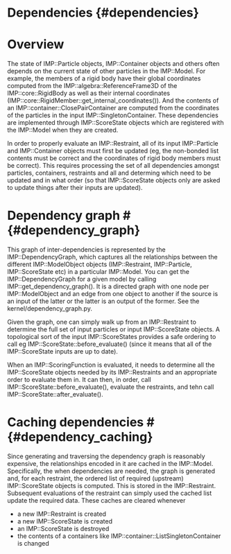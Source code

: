 Dependencies {#dependencies}
============

# Overview #

The state of IMP::Particle objects, IMP::Container objects and others often depends on the current state of other particles in the IMP::Model. For example, the members of a rigid body have their global coordinates computed from the IMP::algebra::ReferenceFrame3D of the IMP::core::RigidBody as well as their internal coordinates (IMP::core::RigidMember::get_internal_coordinates()). And the contents of an IMP::container::ClosePairContainer are computed from the coordinates of the particles in the input IMP::SingletonContainer. These dependencies are implemented through IMP::ScoreState objects which are registered with the IMP::Model when they are created.

In order to properly evaluate an IMP::Restraint, all of its input IMP::Particle and IMP::Container objects must first be updated (eg, the non-bonded list contents must be correct and the coordinates of rigid body members must be correct). This requires processing the set of all dependencies amongst particles, containers, restraints and all and determing which need to be updated and in what order (so that IMP::ScoreState objects only are asked to update things after their inputs are updated).

# Dependency graph # {#dependency_graph}
This graph of inter-dependencies is represented by the IMP::DependencyGraph, which captures all the relationships between the different IMP::ModelObject objects (IMP::Restraint, IMP::Particle, IMP::ScoreState etc) in a particular IMP::Model. You can get the IMP::DependencyGraph for a given model by calling IMP::get_dependency_graph(). It is a directed graph with one node per IMP::ModelObject and an edge from one object to another if the source is an input of the latter or the latter is an output of the former. See the kernel/dependency_graph.py.

Given the graph, one can simply walk up from an IMP::Restraint to determine the full set of input particles or input IMP::ScoreState objects. A topological sort of the input IMP::ScoreStates provides a safe ordering to call eg IMP::ScoreState::before_evaluate() (since it means that all of the IMP::ScoreState inputs are up to date).

When an IMP::ScoringFunction is evaluated, it needs to determine all the IMP::ScoreState objects needed by its IMP::Restraints and an appropriate order to evaluate them in. It can then, in order, call IMP::ScoreState::before_evaluate(), evaluate the restraints, and tehn call IMP::ScoreState::after_evaluate().

# Caching dependencies # {#dependency_caching}

Since generating and traversing the dependency graph is reasonably expensive, the relationships encoded in it are cached in the IMP::Model. Specifically, the when dependencies are needed, the graph is generated and, for each restraint, the ordered list of required (upstream) IMP::ScoreState objects is computed. This is stored in the IMP::Restraint. Subsequent evaluations of the restraint can simply used the cached list update the required data. These caches are cleared whenever
- a new IMP::Restraint is created
- a new IMP::ScoreState is created
- an IMP::ScoreState is destroyed
- the contents of a containers like IMP::container::ListSingletonContainer is changed
